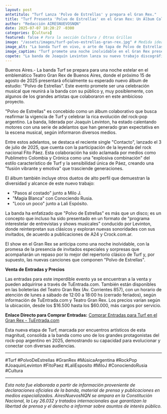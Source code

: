 ```yaml
---
layout: post
antetitulo: "Turf Lanza 'Polvo de Estrellas' y prepara el Gran Rex."
title: "Turf Presenta 'Polvo de Estrellas' en el Gran Rex: Un Álbum Colaborativo con Estrellas del Rock-Pop Argentino."
author: "Redacción AIRESNUEVOSNQN"
date: 2025-07-07 18:20:27 -0300
categories: [Cultura]
featured: false # Para la sección Cultura / Otras Grillas
image: "/assets/images/turf-polvo-estrellas-gran-rex.jpg" # Medida ideal para Otras Grillas: 400px de ancho por 225px de alto (proporción 16:9)
image_alt: "La banda Turf en vivo, o arte de tapa de Polvo de Estrellas"
image_caption: "Turf promete una noche inolvidable en el Gran Rex presentando su nuevo álbum colaborativo."
copete: "La banda de Joaquín Levinton lanza su nuevo trabajo discográfico el 15 de agosto, con colaboraciones de Fito Páez, Lali Espósito, Milo J y Conociendo Rusia, prometiendo una noche inolvidable en el emblemático teatro porteño. Entradas ya a la venta."
---
```


Buenos Aires.- La banda Turf se prepara para una noche estelar en el emblemático Teatro Gran Rex de Buenos Aires, donde el próximo 15 de agosto de 2025 presentará oficialmente su esperado nuevo álbum de estudio: "Polvo de Estrellas". Este evento promete ser una celebración musical que reunirá a la banda con su público y, muy posiblemente, con algunos de los grandes artistas que colaboraron en este ambicioso proyecto.

"Polvo de Estrellas" es concebido como un álbum colaborativo que busca reafirmar la vigencia de Turf y celebrar la rica evolución del rock-pop argentino. La banda, liderada por Joaquín Levinton, ha estado calentando motores con una serie de adelantos que han generado gran expectativa en la escena musical, según informaron diversos medios.

Entre estos adelantos, se destaca el reciente single "Contacto", lanzado el 3 de julio de 2025, que cuenta con la participación de la leyenda del rock nacional Fito Páez. Esta colaboración ha sido aclamada por medios como Publimetro Colombia y Crónica como una "explosiva combinación" del estilo característico de Turf y la sensibilidad única de Páez, creando una "fusión vibrante y emotiva" que trasciende generaciones.

El álbum también incluye otros duetos de alto perfil que demuestran la diversidad y alcance de este nuevo trabajo:

* "Pasos al costado" junto a Milo J.
* "Magia Blanca" con Conociendo Rusia.
* "Loco un poco" junto a Lali Espósito.

La banda ha enfatizado que "Polvo de Estrellas" es más que un disco; es un concepto que incluso ha sido presentado en un formato de "programa interestelar de entrevistas y shows musicales" conducido por Levinton, donde reinterpretan sus clásicos y exploran nuevas sonoridades con sus invitados, de acuerdo a publicaciones de A24 y Crock.com.ar.

El show en el Gran Rex se anticipa como una noche inolvidable, con la promesa de la presencia de invitados especiales y sorpresas que acompañarán un repaso por lo mejor del repertorio clásico de Turf y, por supuesto, las nuevas canciones que componen "Polvo de Estrellas".

**Venta de Entradas y Precios**

Las entradas para este imperdible evento ya se encuentran a la venta y pueden adquirirse a través de TuEntrada.com. También están disponibles en las boleterías del Teatro Gran Rex (Av. Corrientes 857), con un horario de atención de lunes a sábado de 12:00 a 18:00 hs (cerrado feriados), según información de TuEntrada.com y Teatro Gran Rex. Los precios varían según la ubicación, desde los $16.500 hasta los $60.000, más cargos por servicio.

**Enlace Directo para Comprar Entradas:** [Comprar Entradas para Turf en el Gran Rex - TuEntrada.com](https://www.viagogo.com/ar/Argentina/Teatro-Gran-Rex-Entradas/_V-11802?gclid=CjwKCAjw4K3DBhBqEiwAYtG_9OiFwPBtOR4kE3wFcVrSGoWLomm6q4w-faSmfiy9yLtMWma_BFQNDRoCZ7YQAvD_BwE&PCID=PSARADWHOME3660796788FBE8&ps=cc-AR%7ccy-1099%7cvn-11802&ps_ad=744924963340&ps_adp=&ps_adp=&ps_ag=165557352935&ps_c=21511517896&ps_d=c&ps_fi=&ps_fi=&ps_li=&ps_li=&ps_lp=20019&ps_n=g&ps_p=0&ps_tg=kwd-347410589169&psc=&psc=)

Esta nueva etapa de Turf, marcada por encuentros artísticos de esta magnitud, consolida a la banda como uno de los grandes protagonistas del rock-pop argentino en 2025, demostrando su capacidad para evolucionar y conectar con diversas audiencias.

---
#Turf #PolvoDeEstrellas #GranRex #MúsicaArgentina #RockPop #JoaquinLevinton #FitoPaez #LaliEsposito #MiloJ #ConociendoRusia #Cultura

---
*Esta nota fue elaborada a partir de información proveniente de declaraciones oficiales de la banda, material de prensa y publicaciones en medios especializados. AiresNuevosNQN se ampara en la Constitución Nacional, la Ley 26.032 y tratados internacionales que garantizan la libertad de prensa y el derecho a informar sobre asuntos de interés público.*